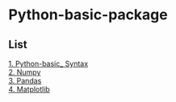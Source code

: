 # Python-basic-package  

## List  
[1. Python-basic_ Syntax](https://github.com/Kevin7720/python-basic-package-teaching/blob/main/code/Python-basic_%20Syntax.ipynb)  
[2. Numpy](https://github.com/Kevin7720/python-basic-package-teaching/blob/main/code/Introduction_to_Numpy.ipynb)  
[3. Pandas](https://github.com/Kevin7720/python-basic-package-teaching/blob/main/code/Introduction%20to%20Pandas.ipynb)  
[4. Matplotlib](https://github.com/Kevin7720/python-basic-package-teaching/blob/main/code/Introduction%20to%20Matplotlib.ipynb)  

